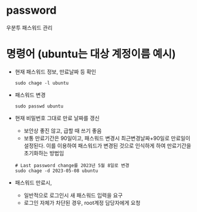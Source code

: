 # password
우분투 패스워드 관리

# 명령어 (ubuntu는 대상 계정이름 예시)
- 현재 패스워드 정보, 만료날짜 등 확인
  ```shell
  sudo chage -l ubuntu
  ```
- 패스워드 변경 
  ```shell
  sudo passwd ubuntu
  ```
- 현재 비밀번호 그대로 만료 날짜를 갱신
  - 보안상 좋진 않고, 급할 때 쓰기 좋음
  - 보통 만료기간은 90일이고, 패스워드 변경시 최근변경날짜+90일로 만료일이 설정된다. 이를 이용하여 패스워드가 변경된 것으로 인식하게 하여 만료기간을 초기화하는 방법임  
  ```shell
  # Last password change를 2023년 5월 8일로 변경
  sudo chage -d 2023-05-08 ubuntu
  ```

- 패스워드 만료시,
  - 일반적으로 로그인시 새 패스워드 입력을 요구
  - 로그인 자체가 차단된 경우, root계정 담당자에게 요청
